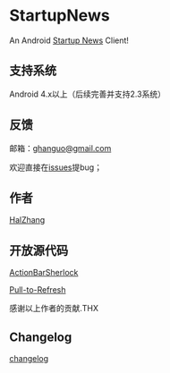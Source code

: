 StartupNews
===========

An Android [Startup News](http://news.dbanotes.net) Client!

支持系统
---
Android 4.x以上（后续完善并支持2.3系统）

反馈
---
邮箱：[ghanguo@gmail.com](mailto:ghanguo@gmail.com)

欢迎直接在[issues](https://github.com/halzhang/StartupNews/issues)提bug；

作者
---
[HalZhang](http://weibo.com/halzhang)

开放源代码
---
[ActionBarSherlock](http://actionbarsherlock.com/)

[Pull-to-Refresh](https://github.com/chrisbanes/Android-PullToRefresh)

感谢以上作者的贡献.THX

Changelog
---
[changelog](https://github.com/halzhang/StartupNews/wiki/Changelog)

